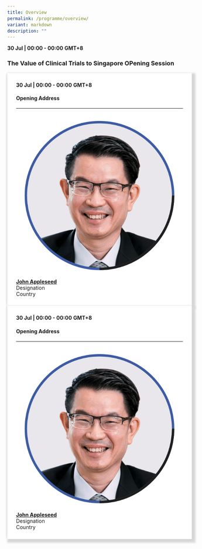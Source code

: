 ```yaml
---
title: Overview
permalink: /programme/overview/
variant: markdown
description: ""
---
```

<div>
    <b>30 Jul | 00:00 - 00:00</b>&nbsp;<b>GMT+8</b>
    <h3>The Value of Clinical Trials to Singapore OPening Session</h3>
  </div>
  <section>
    <div class="bp-container">
      <div class="row">
        <div class="col is-full">
            <div class="row">
              <div class="col is-12">
                <div class="border bg-light h-100 position-relative">
                  <div class="p-4">
                    <div class="programme-time">
                      <b>30 Jul | 00:00 - 00:00</b>&nbsp;<b>GMT+8</b>
                    </div>
                    <h4 class="programme-title">Opening Address</h4>
                    <hr class="my-3 border-primary">
                    <div class="speakers px-2">
                      <div class="row">
                        <div class="col is-12 prog-speaker">
                          <div class="row">
                            <div class="col is-4">
                              <img alt="john Appleseed" src="/images/Speakers_John_Lim.png" class="speaker-image mb-4">
                            </div>
                            <div class="col is-8">
                              <div class="speaker-name text-ellipsis">
                                <a rel="noopener" class="speaker-name text-ellipsis" href="#"><b>John Appleseed</b></a>
                              </div>
                              <div class="text-ellipsis speaker-position">
                                Designation
                              </div>
                              <div class="text-ellipsis speaker-company">
                                Country
                              </div>
                            </div>
                          </div>
                        </div>
                      </div>
                    </div>
                  </div>
                </div>
              </div>
            </div>
            <div class="row">
              <div class="col is-12">
                <div class="border bg-light h-100 position-relative">
                  <div class="p-4">
                    <div class="programme-time">
                      <b>30 Jul | 00:00 - 00:00</b>&nbsp;<b>GMT+8</b>
                    </div>
                    <h4 class="programme-title">Opening Address</h4>
                    <hr class="my-3 border-primary">
                    <div class="speakers px-2">
                      <div class="row">
                        <div class="col is-12 prog-speaker">
                          <div class="row">
                            <div class="col is-4">
                              <img alt="john Appleseed" src="/images/Speakers_John_Lim.png" class="speaker-image mb-4">
                            </div>
                            <div class="col is-8">
                              <div class="speaker-name text-ellipsis">
                                <a rel="noopener" class="speaker-name text-ellipsis" href="#"><b>John Appleseed</b></a>
                              </div>
                              <div class="text-ellipsis speaker-position">
                                Designation
                              </div>
                              <div class="text-ellipsis speaker-company">
                                Country
                              </div>
                            </div>
                          </div>
                        </div>
                      </div>
                    </div>
                  </div>
                </div>
              </div>
            </div>
        </div>
      </div>
    </div>
  </section>
  
  <style type="text/css">
    hr.my-3 {
      margin-top: 0.75rem;
      margin-bottom: 0.75rem;
    }
  
    .is-left {
      text-align: left;
    }
    .content h4 {
      font-weight: 500;
      color: #337b9a !important;
      margin-top: 1rem;
    }
    .bg-light {
      background-color: #fff !important;
      box-shadow: 5px 5px 5px 5px rgb(215 215 215),
        -5px 0 6px -4px rgb(215 215 215);
    }
    .p-4 {
      padding: 1.5rem !important;
    }
    .content a {
      text-decoration: none;
    }
    .content h3 {
      margin-top: 1rem;
    }
  </style>
  